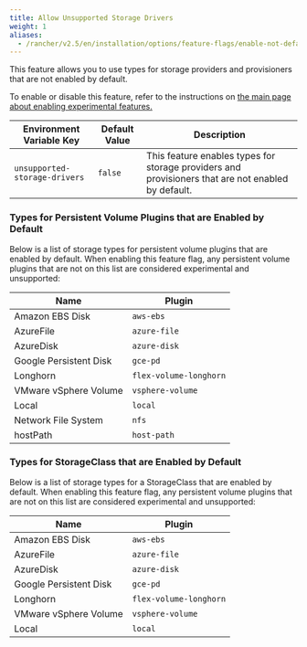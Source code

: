 ```yaml
---
title: Allow Unsupported Storage Drivers
weight: 1
aliases:
  - /rancher/v2.5/en/installation/options/feature-flags/enable-not-default-storage-drivers/
---
```


This feature allows you to use types for storage providers and provisioners that are not enabled by default.

To enable or disable this feature, refer to the instructions on [the main page about enabling experimental features.]({{<baseurl>}}/rancher/v2.5/en/installation/options/feature-flags/)

Environment Variable Key | Default Value | Description
---|---|---
 `unsupported-storage-drivers` | `false` | This feature enables types for storage providers and provisioners that are not enabled by default.

### Types for Persistent Volume Plugins that are Enabled by Default
Below is a list of storage types for persistent volume plugins that are enabled by default. When enabling this feature flag, any persistent volume plugins that are not on this list are considered experimental and unsupported:

Name | Plugin
--------|----------
Amazon EBS Disk |  `aws-ebs`
AzureFile | `azure-file`
AzureDisk | `azure-disk`
Google Persistent Disk | `gce-pd`
Longhorn | `flex-volume-longhorn`
VMware vSphere Volume |  `vsphere-volume`
Local | `local`
Network File System | `nfs`
hostPath | `host-path`

### Types for StorageClass that are Enabled by Default
Below is a list of storage types for a StorageClass that are enabled by default. When enabling this feature flag, any persistent volume plugins that are not on this list are considered experimental and unsupported:

Name | Plugin
--------|--------
Amazon EBS Disk |  `aws-ebs`
AzureFile | `azure-file`
AzureDisk | `azure-disk`
Google Persistent Disk | `gce-pd`
Longhorn | `flex-volume-longhorn`
VMware vSphere Volume | `vsphere-volume`
Local | `local`
